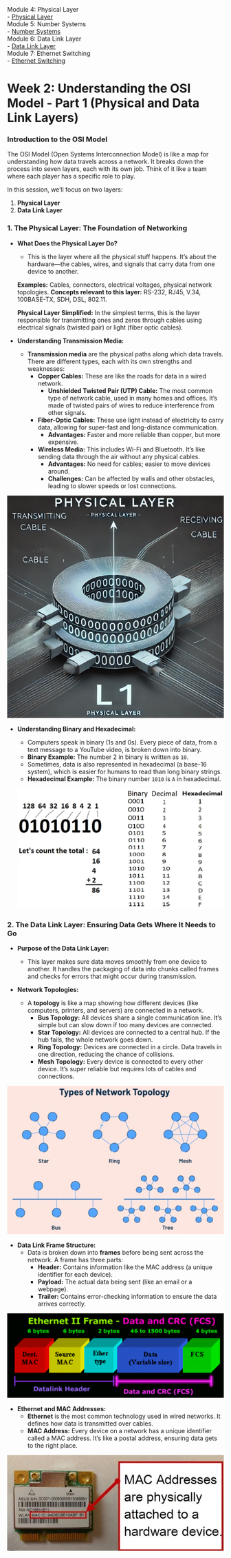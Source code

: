 <div class="small-grey-box">
  <div class="small-heading">Module 4: Physical Layer</div>
  - <a href="https://www.youtube.com/watch?v=AHV54tqhZU0&list=PLk4NQNr6-L8onI6MaPcfsRZJOvFO3S5D6&index=6">Physical Layer</a>

  <div class="small-heading">Module 5: Number Systems</div>
  - <a href="https://www.youtube.com/watch?v=RdoxJsWzFKc&list=PLk4NQNr6-L8onI6MaPcfsRZJOvFO3S5D6&index=7">Number Systems</a>

  <div class="small-heading">Module 6: Data Link Layer</div>
  - <a href="https://www.youtube.com/watch?v=eK4s5TQm45c&list=PLk4NQNr6-L8onI6MaPcfsRZJOvFO3S5D6&index=8">Data Link Layer</a>
  
  <div class="small-heading">Module 7: Ethernet Switching</div>
  - <a href="https://www.youtube.com/watch?v=KWm7_vsfdE4&list=PLk4NQNr6-L8onI6MaPcfsRZJOvFO3S5D6&index=9">Ethernet Switching</a>

</div>

# Week 2: Understanding the OSI Model - Part 1 (Physical and Data Link Layers)

### Introduction to the OSI Model
The OSI Model (Open Systems Interconnection Model) is like a map for understanding how data travels across a network. It breaks down the process into seven layers, each with its own job. Think of it like a team where each player has a specific role to play.

In this session, we’ll focus on two layers:
1. **Physical Layer**
2. **Data Link Layer**

### 1. The Physical Layer: The Foundation of Networking

- **What Does the Physical Layer Do?**
  - This is the layer where all the physical stuff happens. It’s about the hardware—the cables, wires, and signals that carry data from one device to another.

  **Examples:** Cables, connectors, electrical voltages, physical network topologies.
  **Concepts relevant to this layer:** RS-232, RJ45, V.34, 100BASE-TX, SDH, DSL, 802.11.
  
  **Physical Layer Simplified:** In the simplest terms, this is the layer responsible for transmitting ones and zeros through cables using electrical signals (twisted pair) or light (fiber optic cables).

- **Understanding Transmission Media:**
  - **Transmission media** are the physical paths along which data travels. There are different types, each with its own strengths and weaknesses:
    - **Copper Cables:** These are like the roads for data in a wired network.
      - **Unshielded Twisted Pair (UTP) Cable:** The most common type of network cable, used in many homes and offices. It’s made of twisted pairs of wires to reduce interference from other signals.
    - **Fiber-Optic Cables:** These use light instead of electricity to carry data, allowing for super-fast and long-distance communication.
      - **Advantages:** Faster and more reliable than copper, but more expensive.
    - **Wireless Media:** This includes Wi-Fi and Bluetooth. It’s like sending data through the air without any physical cables.
      - **Advantages:** No need for cables; easier to move devices around.
      - **Challenges:** Can be affected by walls and other obstacles, leading to slower speeds or lost connections.

![Physical Layer](/lectures/images/physical_layer.png)

- **Understanding Binary and Hexadecimal:**
  - Computers speak in binary (1s and 0s). Every piece of data, from a text message to a YouTube video, is broken down into binary.
  - **Binary Example:** The number 2 in binary is written as `10`.
  - Sometimes, data is also represented in hexadecimal (a base-16 system), which is easier for humans to read than long binary strings.
  - **Hexadecimal Example:** The binary number `1010` is `A` in hexadecimal.

  ![Binary](/lectures/images/binary.png)

### 2. The Data Link Layer: Ensuring Data Gets Where It Needs to Go
- **Purpose of the Data Link Layer:**
  - This layer makes sure data moves smoothly from one device to another.  It handles the packaging of data into chunks called frames and checks for errors that might occur during transmission.

- **Network Topologies:**
  - A **topology** is like a map showing how different devices (like computers, printers, and servers) are connected in a network.
    - **Bus Topology:** All devices share a single communication line. It’s simple but can slow down if too many devices are connected.
    - **Star Topology:** All devices are connected to a central hub. If the hub fails, the whole network goes down.
    - **Ring Topology:** Devices are connected in a circle. Data travels in one direction, reducing the chance of collisions.
    - **Mesh Topology:** Every device is connected to every other device. It’s super reliable but requires lots of cables and connections.

![Topology](/lectures/images/topology.png)

- **Data Link Frame Structure:**
  - Data is broken down into **frames** before being sent across the network. A frame has three parts:
    - **Header:** Contains information like the MAC address (a unique identifier for each device).
    - **Payload:** The actual data being sent (like an email or a webpage).
    - **Trailer:** Contains error-checking information to ensure the data arrives correctly.

![Data Link Frame](/lectures/images/data_link.png)

- **Ethernet and MAC Addresses:**
  - **Ethernet** is the most common technology used in wired networks. It defines how data is transmitted over cables.
  - **MAC Address:** Every device on a network has a unique identifier called a MAC address. It’s like a postal address, ensuring data gets to the right place.

 ![MAC Address](/lectures/images/mac.png)
